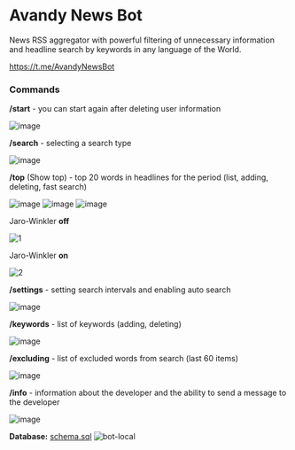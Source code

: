 # Avandy News Bot

News RSS aggregator with powerful filtering of unnecessary information 
and headline search by keywords in any language of the World.

https://t.me/AvandyNewsBot

### Commands

**/start**      - you can start again after deleting user information

![image](https://github.com/mrprogre/avandy-news-bot/assets/45883640/07dc5587-6802-4c70-ae5a-4bedfcd51b0e)

**/search**     - selecting a search type

![image](https://github.com/mrprogre/avandy-news-bot/assets/45883640/5e637ae1-a19a-4139-8207-9c161031fdcd)

**/top** (Show top)        - top 20 words in headlines for the period (list, adding, deleting, fast search)

![image](https://github.com/mrprogre/avandy-news-bot/assets/45883640/e847af42-0e9d-420f-997b-bab0358c7e93)
![image](https://github.com/mrprogre/avandy-news-bot/assets/45883640/c2aef9e4-f0ec-452e-bbee-66ac2e10d95f)
![image](https://github.com/mrprogre/avandy-news-bot/assets/45883640/3e6b98d5-04ca-43a7-886f-4e6754c35cff)

Jaro-Winkler **off**

![1](https://github.com/mrprogre/avandy-news-bot/assets/45883640/219d43d5-23ff-45eb-8296-963fecd40928)

Jaro-Winkler **on**

![2](https://github.com/mrprogre/avandy-news-bot/assets/45883640/064f01fd-b336-45a1-965b-5a901c182347)

**/settings**   - setting search intervals and enabling auto search

![image](https://github.com/mrprogre/avandy-news-bot/assets/45883640/0764f7a1-e562-4294-af4f-b0748499935c)

**/keywords**   - list of keywords (adding, deleting)

![image](https://github.com/mrprogre/avandy-news-bot/assets/45883640/f1ac7262-def5-4aeb-bb6c-3c72c0b0eb62)

**/excluding**   - list of excluded words from search (last 60 items)

![image](https://github.com/mrprogre/avandy-news-bot/assets/45883640/7b1dc3fe-5dee-4db1-8508-17ef665a236c)

**/info**       - information about the developer and the ability to send a message to the developer

![image](https://github.com/mrprogre/avandy-news-bot/assets/45883640/9acda404-fb17-4cce-b5f5-1ca95b793a9d)


**Database:** [schema.sql](https://github.com/mrprogre/avandy-news-bot/blob/master/src/main/resources/schema.sql)
![bot-local](https://github.com/mrprogre/avandy-news-bot/assets/45883640/7a4992e4-6cec-4ec8-9148-d7768e9a7efa)
